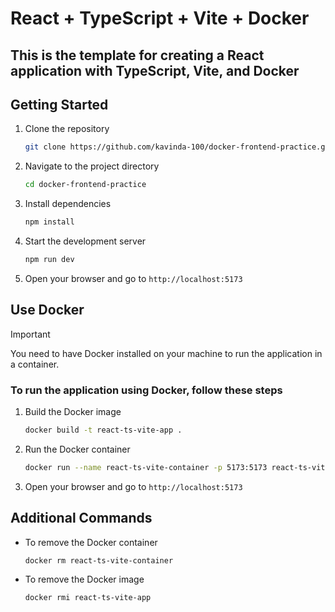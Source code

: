 # React + TypeScript + Vite + Docker

## This is the template for creating a React application with TypeScript, Vite, and Docker

## Getting Started

1. Clone the repository

   ```bash
   git clone https://github.com/kavinda-100/docker-frontend-practice.git
   ```

2. Navigate to the project directory

   ```bash
   cd docker-frontend-practice
   ```

3. Install dependencies

   ```bash
   npm install
   ```

4. Start the development server

   ```bash
   npm run dev
   ```

5. Open your browser and go to `http://localhost:5173`

## Use Docker

>[!Important]
> You need to have Docker installed on your machine to run the application in a container.

### To run the application using Docker, follow these steps

1. Build the Docker image

   ```bash
   docker build -t react-ts-vite-app .
   ```

2. Run the Docker container

   ```bash
   docker run --name react-ts-vite-container -p 5173:5173 react-ts-vite-app
   ```

3. Open your browser and go to `http://localhost:5173`

## Additional Commands

- To remove the Docker container

   ```bash
   docker rm react-ts-vite-container
   ```

- To remove the Docker image

   ```bash
   docker rmi react-ts-vite-app
   ```
